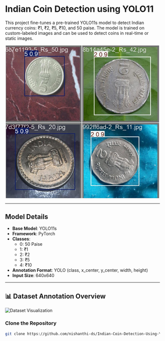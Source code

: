 # Indian Coin Detection using YOLO11

This project fine-tunes a pre-trained YOLO11s model to detect Indian currency coins: ₹1, ₹2, ₹5, ₹10, and 50 paise. The model is trained on custom-labeled images and can be used to detect coins in real-time or static images.

<p align="center">
  <img src="coins_detect.jpg" width="500" />
</p>

---

## Model Details

- **Base Model**: YOLO11s
- **Framework**: PyTorch
- **Classes**:
  - 0: 50 Paise
  - 1: ₹1
  - 2: ₹2
  - 3: ₹5
  - 4: ₹10
- **Annotation Format**: YOLO (class, x_center, y_center, width, height)
- **Input Size**: 640x640

---

## 📊 Dataset Annotation Overview

![Dataset Visualization](rsults/out.jpg)

### Clone the Repository

```bash
git clone https://github.com/nishanthi-ds/Indian-Coin-Detection-Using-YOLO11s.git
```


